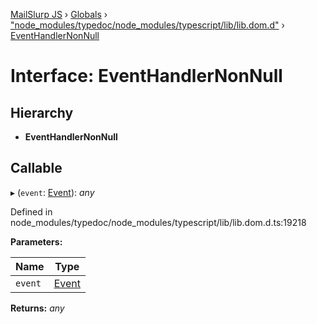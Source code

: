 [MailSlurp JS](../README.md) › [Globals](../globals.md) › ["node_modules/typedoc/node_modules/typescript/lib/lib.dom.d"](../modules/_node_modules_typedoc_node_modules_typescript_lib_lib_dom_d_.md) › [EventHandlerNonNull](_node_modules_typedoc_node_modules_typescript_lib_lib_dom_d_.eventhandlernonnull.md)

# Interface: EventHandlerNonNull

## Hierarchy

* **EventHandlerNonNull**

## Callable

▸ (`event`: [Event](_node_modules_typedoc_node_modules_typescript_lib_lib_dom_d_.event.md)): *any*

Defined in node_modules/typedoc/node_modules/typescript/lib/lib.dom.d.ts:19218

**Parameters:**

Name | Type |
------ | ------ |
`event` | [Event](_node_modules_typedoc_node_modules_typescript_lib_lib_dom_d_.event.md) |

**Returns:** *any*
